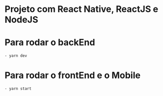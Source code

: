 # Projeto com React Native, ReactJS e NodeJS

# Para rodar o backEnd
    - yarn dev

# Para rodar o frontEnd e o Mobile
    - yarn start


